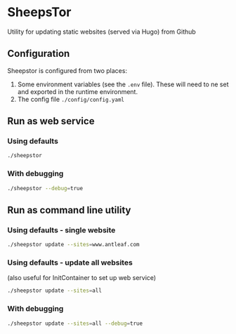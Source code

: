 # SheepsTor
Utility for updating static websites (served via Hugo) from Github

## Configuration
Sheepstor is configured from two places:

1. Some environment variables (see the `.env` file). These will need to ne set and exported in the runtime environment.
2. The config file `./config/config.yaml`


## Run as web service
### Using defaults
```bash
./sheepstor
```

### With debugging
```bash
./sheepstor --debug=true
```


## Run as command line utility
### Using defaults - single website
```bash
./sheepstor update --sites=www.antleaf.com
```

### Using defaults - update all websites
(also useful for InitContainer to set up web service)
```bash
./sheepstor update --sites=all
```

### With debugging
```bash
./sheepstor update --sites=all --debug=true
```
